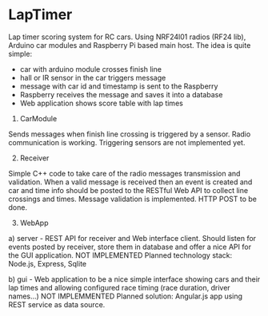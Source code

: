 # LapTimer
Lap timer scoring system for RC cars.
Using NRF24l01 radios (RF24 lib),  Arduino car modules and Raspberry Pi based main host.
The idea is quite simple:
- car with arduino module crosses finish line
- hall or IR sensor in the car triggers message
- message with car id and timestamp is sent to the Raspberry
- Raspberry receives the message and saves it into a database
- Web application shows score table with lap times


1. CarModule 

Sends messages when finish line crossing is triggered by a sensor.
Radio communication is working.
Triggering sensors are not implemented yet. 

2. Receiver

Simple C++ code to take care of the radio messages transmission and validation.
When a valid message is received then an event is created and car and time info
should be posted to the RESTful Web API to collect line crossings and times.
Message validation is implemented. HTTP POST to be done.

3. WebApp

a) server - REST API for receiver and Web interface client. 
Should listen for events posted by receiver, store them in database 
and offer a nice API for the GUI application.
NOT IMPLEMENTED 
Planned technology stack: Node.js, Express, Sqlite

b) gui - Web application to be a nice simple interface showing cars and 
their lap times and allowing configured race timing (race duration, 
driver names...)
NOT IMPLEMMENTED
Planned solution: Angular.js app using REST service as data source.
